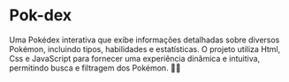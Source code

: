 # Pok-dex
Uma Pokédex interativa que exibe informações detalhadas sobre diversos Pokémon, incluindo tipos, habilidades e estatísticas. O projeto utiliza Html, Css e JavaScript para fornecer uma experiência dinâmica e intuitiva, permitindo busca e filtragem dos Pokémon. 🚀🔥
